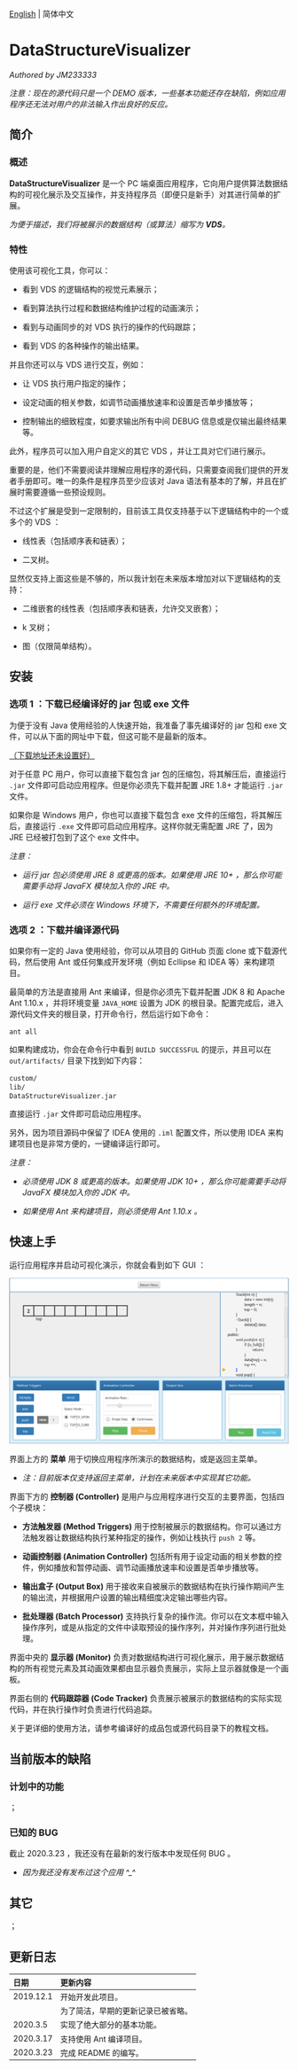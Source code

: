 [English](./README.md) | 简体中文

# DataStructureVisualizer

*Authored by JM233333*

*注意：现在的源代码只是一个 DEMO 版本，一些基本功能还存在缺陷，例如应用程序还无法对用户的非法输入作出良好的反应。*

## 简介

### 概述

**DataStructureVisualizer** 是一个 PC 端桌面应用程序，它向用户提供算法数据结构的可视化展示及交互操作，并支持程序员（即便只是新手）对其进行简单的扩展。

*为便于描述，我们将被展示的数据结构（或算法）缩写为 **VDS**。*

### 特性

使用该可视化工具，你可以：

- 看到 VDS 的逻辑结构的视觉元素展示；

- 看到算法执行过程和数据结构维护过程的动画演示；

- 看到与动画同步的对 VDS 执行的操作的代码跟踪；

- 看到 VDS 的各种操作的输出结果。

并且你还可以与 VDS 进行交互，例如：

- 让 VDS 执行用户指定的操作；

- 设定动画的相关参数，如调节动画播放速率和设置是否单步播放等；

- 控制输出的细致程度，如要求输出所有中间 DEBUG 信息或是仅输出最终结果等。

此外，程序员可以加入用户自定义的其它 VDS ，并让工具对它们进行展示。

重要的是，他们不需要阅读并理解应用程序的源代码，只需要查阅我们提供的开发者手册即可。唯一的条件是程序员至少应该对 Java 语法有基本的了解，并且在扩展时需要遵循一些预设规则。

不过这个扩展是受到一定限制的，目前该工具仅支持基于以下逻辑结构中的一个或多个的 VDS ：

- 线性表（包括顺序表和链表）；

- 二叉树。

显然仅支持上面这些是不够的，所以我计划在未来版本增加对以下逻辑结构的支持：

- 二维嵌套的线性表（包括顺序表和链表，允许交叉嵌套）；

- k 叉树；

- 图（仅限简单结构）。

## 安装

### 选项 1 ：下载已经编译好的 jar 包或 exe 文件

为便于没有 Java 使用经验的人快速开始，我准备了事先编译好的 jar 包和 exe 文件，可以从下面的网址中下载，但这可能不是最新的版本。

[（下载地址还未设置好）](blog.jm233333.com)

对于任意 PC 用户，你可以直接下载包含 jar 包的压缩包，将其解压后，直接运行 `.jar` 文件即可启动应用程序。但是你必须先下载并配置 JRE 1.8+ 才能运行 `.jar` 文件。

如果你是 Windows 用户，你也可以直接下载包含 exe 文件的压缩包，将其解压后，直接运行 `.exe` 文件即可启动应用程序。这样你就无需配置 JRE 了，因为 JRE 已经被打包到了这个 exe 文件中。

*注意：*

- *运行 jar 包必须使用 JRE 8 或更高的版本。如果使用 JRE 10+ ，那么你可能需要手动将 JavaFX 模块加入你的 JRE 中。*

- *运行 exe 文件必须在 Windows 环境下，不需要任何额外的环境配置。*

### 选项 2 ：下载并编译源代码

如果你有一定的 Java 使用经验，你可以从项目的 GitHub 页面 clone 或下载源代码，然后使用 Ant 或任何集成开发环境（例如 Ecllipse 和 IDEA 等）来构建项目。

最简单的方法是直接用 Ant 来编译，但是你必须先下载并配置 JDK 8 和 Apache Ant 1.10.x ，并将环境变量 `JAVA_HOME` 设置为 JDK 的根目录。配置完成后，进入源代码文件夹的根目录，打开命令行，然后运行如下命令：

```
ant all
```

如果构建成功，你会在命令行中看到 `BUILD SUCCESSFUL` 的提示，并且可以在 `out/artifacts/` 目录下找到如下内容：

```
custom/
lib/
DataStructureVisualizer.jar
```

直接运行 `.jar` 文件即可启动应用程序。

另外，因为项目源码中保留了 IDEA 使用的 `.iml` 配置文件，所以使用 IDEA 来构建项目也是非常方便的，一键编译运行即可。

*注意：*

- *必须使用 JDK 8 或更高的版本。如果使用 JDK 10+ ，那么你可能需要手动将 JavaFX 模块加入你的 JDK 中。*

- *如果使用 Ant 来构建项目，则必须使用 Ant 1.10.x 。*

## 快速上手

运行应用程序并启动可视化演示，你就会看到如下 GUI ：

![design/sample-gui.png](design/sample-gui.png)

界面上方的 **菜单** 用于切换应用程序所演示的数据结构，或是返回主菜单。

- *注：目前版本仅支持返回主菜单，计划在未来版本中实现其它功能。*

界面下方的 **控制器 (Controller)** 是用户与应用程序进行交互的主要界面，包括四个子模块：

- **方法触发器 (Method Triggers)** 用于控制被展示的数据结构。你可以通过方法触发器让数据结构执行某种指定的操作，例如让栈执行 `push 2` 等。

- **动画控制器 (Animation Controller)** 包括所有用于设定动画的相关参数的控件，例如播放和暂停动画、调节动画播放速率和设置是否单步播放等。

- **输出盒子 (Output Box)** 用于接收来自被展示的数据结构在执行操作期间产生的输出流，并根据用户设置的输出精细度决定输出哪些内容。

- **批处理器 (Batch Processor)** 支持执行复杂的操作流。你可以在文本框中输入操作序列，或是从指定的文件中读取预设的操作序列，并对操作序列进行批处理。

界面中央的 **显示器 (Monitor)** 负责对数据结构进行可视化展示，用于展示数据结构的所有视觉元素及其动画效果都由显示器负责展示，实际上显示器就像是一个画板。

界面右侧的 **代码跟踪器 (Code Tracker)** 负责展示被展示的数据结构的实际实现代码，并在执行操作时负责进行代码追踪。

关于更详细的使用方法，请参考编译好的成品包或源代码目录下的教程文档。

## 当前版本的缺陷

### 计划中的功能

；

### 已知的 BUG

截止 2020.3.23 ，我还没有在最新的发行版本中发现任何 BUG 。

- *因为我还没有发布过这个应用 \^\_\^*

## 其它

；

## 更新日志

| 日期 | 更新内容 |
| :--- | :--- |
| 2019.12.1 | 开始开发此项目。|
| | 为了简洁，早期的更新记录已被省略。 |
| 2020.3.5 | 实现了绝大部分的基本功能。 |
| 2020.3.17 | 支持使用 Ant 编译项目。 |
| 2020.3.23 | 完成 README 的编写。 |
